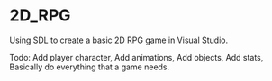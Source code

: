 # 2D_RPG
Using SDL to create a basic 2D RPG game in Visual Studio.

Todo:
Add player character,
Add animations,
Add objects,
Add stats,
Basically do everything that a game needs.

